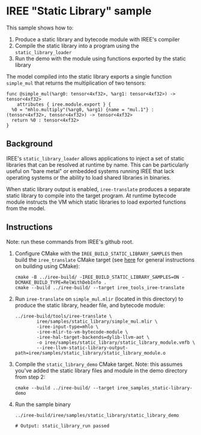 # IREE "Static Library" sample

This sample shows how to:
1. Produce a static library and bytecode module with IREE's compiler
2. Compile the static library into a program using the `static_library_loader`
3. Run the demo with the module using functions exported by the static library

The model compiled into the static library exports a single function `simple_mul` that returns the multiplication of two tensors:

```mlir
func @simple_mul(%arg0: tensor<4xf32>, %arg1: tensor<4xf32>) -> tensor<4xf32>
    attributes { iree.module.export } {
  %0 = "mhlo.multiply"(%arg0, %arg1) {name = "mul.1"} : (tensor<4xf32>, tensor<4xf32>) -> tensor<4xf32>
  return %0 : tensor<4xf32>
}
```

## Background

IREE's `static_library_loader` allows applications to inject a set of static libraries that can be resolved at runtime by name. This can be particularly useful on "bare metal" or embedded systems running IREE that lack operating systems or the ability to load shared libraries in binaries.

When static library output is enabled, `iree-translate` produces a separate static library to compile into the target program. At runtime bytecode module instructs the VM which static libraries to load exported functions from the model.

## Instructions
Note: run these commands from IREE's github root.

1. Configure CMake with the `IREE_BUILD_STATIC_LIBRARY_SAMPLES` then build the `iree_translate` CMake target (see
   [here](https://google.github.io/iree/building-from-source/getting-started/)
   for general instructions on building using CMake):

   ```shell
   cmake -B ../iree-build/ -IREE_BUILD_STATIC_LIBRARY_SAMPLES=ON -DCMAKE_BUILD_TYPE=RelWithDebInfo .
   cmake --build ../iree-build/ --target iree_tools_iree-translate
   ```

2. Run `iree-translate` on  `simple_mul.mlir` (located in this directory) to produce the static library, header file, and bytecode module:

    ```shell
    ../iree-build/tools/iree-translate \
            iree/samples/static_library/simple_mul.mlir \
            -iree-input-type=mhlo \
            -iree-mlir-to-vm-bytecode-module \
            -iree-hal-target-backends=dylib-llvm-aot \
            -o iree/samples/static_library/static_library_module.vmfb \
            --iree-llvm-static-library-output-path=iree/samples/static_library/static_library_module.o
    ```

3. Compile the `static_library_demo` CMake target. Note: this assumes you've added the static library files and module in the demo directory from step 2:

    ```shell
    cmake --build ../iree-build/ --target iree_samples_static-library-demo
    ```

4. Run the sample binary

   ```shell
   ../iree-build/iree/samples/static_library/static_library_demo

   # Output: static_library_run passed
   ```
